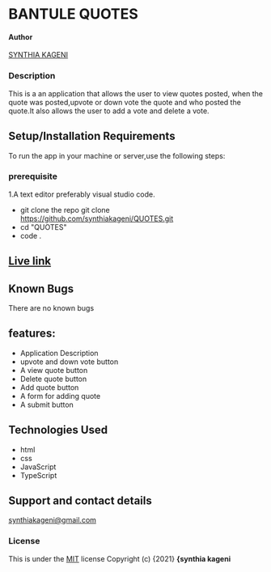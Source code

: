 # BANTULE QUOTES
#### Author 
<a href="https://github.com/synthiakageni"> SYNTHIA KAGENI</a>

### Description
This is a an application that allows the user to view quotes posted, when the quote was posted,upvote or down vote the quote and who posted the quote.It also allows the user to add a vote and delete a vote.
## Setup/Installation Requirements
To run the app in your machine or server,use the following steps:
### prerequisite
1.A text editor preferably visual studio code.
*  git clone the repo git clone https://github.com/synthiakageni/QUOTES.git
*  cd "QUOTES" 
*  code .
## [Live link]( )
## Known Bugs
There are no known bugs
## features:
* Application Description
* upvote and down vote button
* A view quote button
* Delete quote button
* Add quote button
* A form for adding quote
* A submit button
## Technologies Used
* html
* css
* JavaScript
* TypeScript
## Support and contact details
synthiakageni@gmail.com
### License
This is under the [MIT](LICENSE) license
Copyright (c) {2021} **{synthia kageni**

